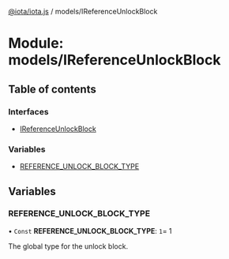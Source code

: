 [@iota/iota.js](../README.md) / models/IReferenceUnlockBlock

# Module: models/IReferenceUnlockBlock

## Table of contents

### Interfaces

- [IReferenceUnlockBlock](../interfaces/models_ireferenceunlockblock.ireferenceunlockblock.md)

### Variables

- [REFERENCE\_UNLOCK\_BLOCK\_TYPE](models_ireferenceunlockblock.md#reference_unlock_block_type)

## Variables

### REFERENCE\_UNLOCK\_BLOCK\_TYPE

• `Const` **REFERENCE\_UNLOCK\_BLOCK\_TYPE**: ``1``= 1

The global type for the unlock block.
